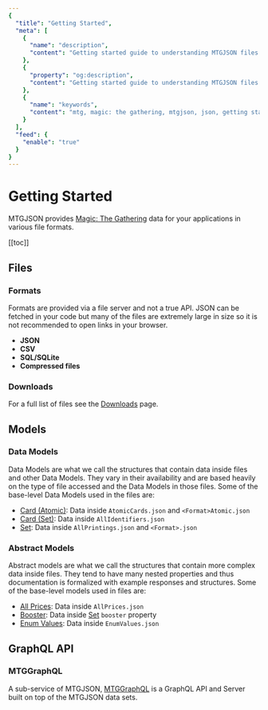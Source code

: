```yaml
---
{
  "title": "Getting Started",
  "meta": [
    {
      "name": "description",
      "content": "Getting started guide to understanding MTGJSON files.",
    },
    {
      "property": "og:description",
      "content": "Getting started guide to understanding MTGJSON files."
    },
    {
      "name": "keywords",
      "content": "mtg, magic: the gathering, mtgjson, json, getting started",
    }
  ],
  "feed": {
    "enable": "true"
  }
}
---
```


# Getting Started

MTGJSON provides [Magic: The Gathering](https://magic.wizards.com/en) data for your applications in various file formats.

[[toc]]

## Files

### Formats

Formats are provided via a file server and not a true API. JSON can be fetched in your code but many of the files are extremely large in size so it is not recommended to open links in your browser.

- **JSON**
- **CSV**
- **SQL/SQLite**
- **Compressed files**

### Downloads

For a full list of files see the [Downloads](/downloads/) page.

## Models

### Data Models

Data Models are what we call the structures that contain data inside files and other Data Models. They vary in their availability and are based heavily on the type of file accessed and the Data Models in those files. Some of the base-level Data Models used in the files are:

- [Card (Atomic)](/data-models/card-atomic/): Data inside `AtomicCards.json` and `<Format>Atomic.json`
- [Card (Set)](/data-models/card-set/): Data inside `AllIdentifiers.json`
- [Set](/data-models/set/): Data inside `AllPrintings.json` and `<Format>.json`

### Abstract Models

Abstract models are what we call the structures that contain more complex data inside files. They tend to have many nested properties and thus documentation is formalized with example responses and structures. Some of the base-level models used in files are:

- [All Prices](/abstract-models/all-prices/): Data inside `AllPrices.json`
- [Booster](/abstract-models/booster/): Data inside [Set](/data-models/set/#booster) `booster` property
- [Enum Values](/abstract-models/enum-values/): Data inside `EnumValues.json`

## GraphQL API

### MTGGraphQL

A sub-service of MTGJSON, [MTGGraphQL](/mtggraphql/) is a GraphQL API and Server built on top of the MTGJSON data sets.
